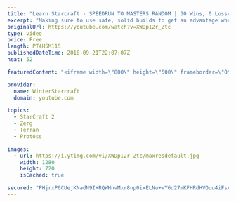 ```yaml
---
title: "Learn Starcraft - SPEEDRUN TO MASTERS RANDOM | 30 Wins, 0 Losses - Terran, Zerg & Protoss"
excerpt: "Making sure to use safe, solid builds to get an advantage when playing smart! Most build orders I think could be copied to success for platinum/diamond players.  Watch the stream - https://www.twitch.tv/wintergaming Tweeter - https://www.twitter.com/starcraftwinter Patreon - https://www.patreon.com/wintergaming"
originalUrl: https://youtube.com/watch?v=XWDpI2r_Ztc
type: video
price: Free
length: PT4H5M11S
publishedDateTime: 2018-09-21T22:07:07Z
heat: 52

featuredContent: "<iframe width=\"800\" height=\"500\" frameborder=\"0\" src=\"https://www.youtube.com/embed/XWDpI2r_Ztc\" allow=\"accelerometer; autoplay; encrypted-media; gyroscope; picture-in-picture\" allowfullscreen></iframe>"

provider:
  name: WinterStarcraft
  domain: youtube.com

topics:
  - StarCraft 2
  - Zerg
  - Terran
  - Protoss

images:
  - url: https://i.ytimg.com/vi/XWDpI2r_Ztc/maxresdefault.jpg
    width: 1280
    height: 720
    isCached: true

secured: "PHjrxP6CUejKNadN9I+RQWHnvMxr8np0ixELNu+wY6d27mKFHRdHVOuu4iFsAKN8AOWewAmqgzJzAhDll6O3PbS/UAYIK2rENnbwoNlDX0rWsqb05mGC5gK27w3JQH9wpWCTebWK+t5F2JJ3DemQ0WysS/8QxQr632PXLg+XKc7KQ0C5+wgXg2aLi9zQt82fX2FjmqgWtZp1zG70kJDr14g1bzF+yc8evXKYyvhryEDXc0rypGQkqaPSO+bqA44yRLOQLvI7js9vc8i780f93xPs/4vLjLFGWzNQVJ7JrMRwb3MxXeD1fnt+NaCJXcpR1I1Sw/aSgadgXRCBBbQcDDm1kuFFUqAwkQyGKwkFKzvxxAN4j68x5Cf8EyR901NEaweoj/nNdJcFhNcL1AZFt8/G9cBNJ9i8ZDIt3i9pccimklP8q1MClBMpK0VxkGyI;GAdT710BawSHOdL3Yc/4TQ=="
---
```


